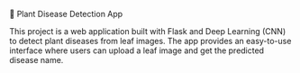🌱 Plant Disease Detection App

This project is a web application built with Flask and Deep Learning (CNN) to detect plant diseases from leaf images. The app provides an easy-to-use interface where users can upload a leaf image and get the predicted disease name.
